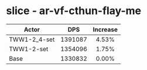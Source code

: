 # slice - ar-vf-cthun-flay-me
| Actor | DPS | Increase |
|---|:---:|:---:|
|TWW1-2_4-set|1391087|4.53%|
|TWW1-2-set|1354096|1.75%|
|Base|1330832|0.00%|
